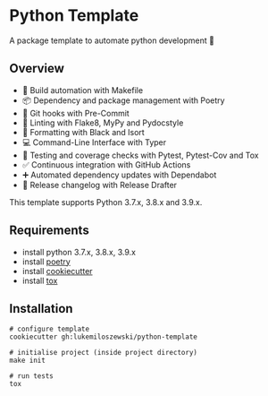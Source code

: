 # Python Template

A package template to automate python development 🐍

## Overview

* 🤖 Build automation with Makefile
* 📦 Dependency and package management with Poetry
* 🎣 Git hooks with Pre-Commit
* 🎃 Linting with Flake8, MyPy and Pydocstyle
* 👔 Formatting with Black and Isort
* 💻 Command-Line Interface with Typer
* 🎯 Testing and coverage checks with Pytest, Pytest-Cov and Tox
* ✅ Continuous integration with GitHub Actions
* ➕ Automated dependency updates with Dependabot
* 🚀 Release changelog with Release Drafter

This template supports Python 3.7.x, 3.8.x and 3.9.x.

## Requirements

* install python 3.7.x, 3.8.x, 3.9.x
* install [poetry](https://python-poetry.org)
* install [cookiecutter](https://cookiecutter.readthedocs.io/en/1.7.3/)
* install [tox](https://tox.wiki/en/latest/index.html)

## Installation

```shell
# configure template
cookiecutter gh:lukemiloszewski/python-template

# initialise project (inside project directory)
make init

# run tests
tox
```
